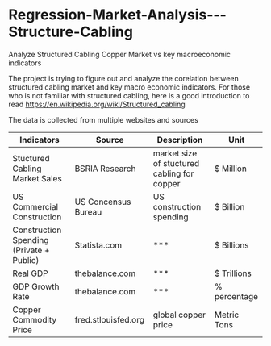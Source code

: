 # Regression-Market-Analysis---Structure-Cabling
Analyze Structured Cabling Copper Market vs key macroeconomic indicators

The project is trying to figure out and analyze the corelation between structured cabling market and key macro economic indicators. For those who is not familiar with structured cabling, here is a good introduction to read https://en.wikipedia.org/wiki/Structured_cabling

The data is collected from multiple websites and sources

Indicators | Source | Description | Unit|
--- | --- | --- | --- |
Stuctured Cabling Market Sales | BSRIA Research | market size of stuctured cabling for copper | $ Million | 
US Commercial Construction | US Concensus Bureau | US construction spending | $ Billion |
Construction Spending (Private + Public) | Statista.com | *** | $ Billions |
Real GDP | thebalance.com | *** | $ Trillions | 
GDP Growth Rate | thebalance.com | *** | % percentage | 
Copper Commodity Price | fred.stlouisfed.org | global copper price | Metric Tons |
